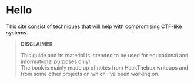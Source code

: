 # Hello
This site consist of techniques that will help with compromising CTF-like systems.     

> **DISCLAIMER**  
> 
> This guide and its material is intended to be used for educational and informational purposes only!     
> The book is mainly made up of notes from HackThebox writeups and from some other projects on which I've been working on.